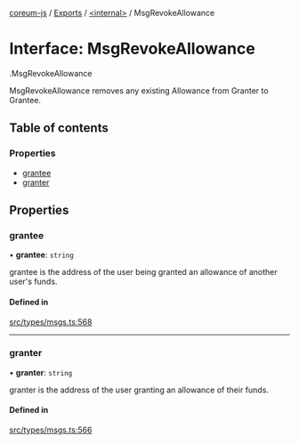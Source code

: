 [coreum-js](../README.md) / [Exports](../modules.md) / [<internal\>](../modules/internal_.md) / MsgRevokeAllowance

# Interface: MsgRevokeAllowance

[<internal>](../modules/internal_.md).MsgRevokeAllowance

MsgRevokeAllowance removes any existing Allowance from Granter to Grantee.

## Table of contents

### Properties

- [grantee](internal_.MsgRevokeAllowance.md#grantee)
- [granter](internal_.MsgRevokeAllowance.md#granter)

## Properties

### grantee

• **grantee**: `string`

grantee is the address of the user being granted an allowance of another user's funds.

#### Defined in

[src/types/msgs.ts:568](https://github.com/PulsaraIO/coreum-js/blob/64a1208/src/types/msgs.ts#L568)

___

### granter

• **granter**: `string`

granter is the address of the user granting an allowance of their funds.

#### Defined in

[src/types/msgs.ts:566](https://github.com/PulsaraIO/coreum-js/blob/64a1208/src/types/msgs.ts#L566)
